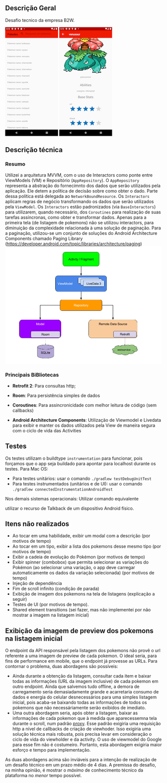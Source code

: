 ## Descrição Geral

Desafio tecnico da empresa B2W.

![tela de listagem](captures/Screenshot_1598645593.png)  ![tela de detalhes do pokemon](captures/Screenshot_1598645603.png)

## Descrição técnica

### Resumo
Utilizei a arquitetura MVVM, com o uso de Interactors como ponte entre ViewModels (VM) e Repositório (`AppRepository`).
O `AppRepository` representa a abstração do fornecimnto dos dados que serão utilizados pela aplicação. Ele detem a política de decisão sobre como obter o dado. Parte dessa política está delegada ao `NetworkBoundResource`.
Os `Interactors` aplicam regras de negócio transformando os dados que serão utilizados pela `ViewModel`. Os `Interactors` estão padronizados (via `BaseInteractors`) para utilizarem, quando necessário, dos `Coroutines` para realização de suas tarefas assíncronas, como obter e transformar dados.
Apenas para a primeira tela (de listagem de pokemons) não se utilizou interactors, para diminuição da complexidade relacionada à uma solução de paginação.
Para a paginação, utilizou-se um conjunto de soluções do Android Architecture Components chamado Paging Library (https://developer.android.com/topic/libraries/architecture/paging)
![tela de listagem](captures/android_arch.png)


### Principais BiBliotecas

- **Retrofit 2**: Para consultas http;

- **Room**: Para persistência simples de dados

- **Coroutines**: Para assincronicidade com melhor leitura de código (sem callbacks)

- **Android Architecture Components**: Utilização de Viewmodel e Livedata
  para exibir e manter os dados utilizados pela View de maneira segura
  com o ciclo de vida das Activities


## Testes

Os testes utilizam o buildtype ```instrumentation``` para funcionar, pois forçamos que o app seja buildado para apontar para localhost durante os testes.
Para Mac OS:
- Para testes unitários: usar o comando ```./gradlew testDebugUnitTest```
- Para testes instrumentados (unitários e de UI): usar o comando ``` ./gradlew connectedInstrumentationAndroidTest```

Nos demais sistemas operacionais: Utilizar comando equivalente

 utilizar o recurso de Talkback de um dispositivo Android físico.

## Itens não realizados

- Ao tocar em uma habilidade, exibir um modal com a descrição (por motivos de tempo)
- Ao tocar em um tipo, exibir a lista dos pokemons desse mesmo tipo (por motivos de tempo)
- Exibir a cadeia de evolução do Pokémon (por motivos de tempo)
- Exibir spinner (combobox) que permita selecionar as variações do Pokémon (ao selecionar uma variação, o app deve carregar automaticamente os dados da variação selecionada) (por motivos de tempo)
- Injeção de dependência
- Fim de scroll infinito (condição de parada) 
- Exibição de imagem dos pokemons na tela de listagens (explicação a seguir)
- Testes de UI (por motivos de tempo).
- Shared element transitions (sei fazer, mas não implementei por não mostrar a imagem na listagem inicial)

## Exibição da imagem de preview dos pokemons na listagem inicial

O endpoint da API responsável pela listagem dos pokemons não provê o url referente a uma imagem de preview de cada pokemon. O ideal seria, para fins de performance em mobile, que o endpoint já provesse as URLs.
Para contornar o problema, duas abordagens são possíveis:

- Ainda durante a obtenção da listagem, consultar cada item e baixar todas as informações (URL da imagem inclusive) de cada pokemon em outro endpoint. Ainda que salvemos tudo offline, a demora de carregamento seria demasiadamente grande e acarretaria consumo de dados e energia do celular desnecessários para uma simples listagem inicial, pois acaba-se baixando todas as informações de todos os pokemons que não necessáriamente serão exibidos de imediato.
- Uma outra abordagem seria, após obter a listagem, baixar as informações de cada pokemon que à medida que aparecessemna tela durante o scroll, num padrão [proxy](https://pt.wikipedia.org/wiki/Proxy_(padr%C3%B5es_de_projeto)#:~:text=O%20Padr%C3%A3o%20de%20Projeto%20Proxy,acesso%20distribu%C3%ADdo%2C%20controlado%20ou%20inteligente.). Esse padrão exigiria uma requisição http a nível de callbacks de criação de viewhoder. Isso exigiria uma solução técnica mais robusta, pois precisa levar em consideração o ciclo de vida do viewholder e da activity. O uso de viewmodel do Google para esse fim não é costumeiro. Portanto, esta abordagem exigiria maior esforço e tempo para implementação.

As duas abordagens acima são inviáveis para a intenção de realização de um desafio técnico em um prazo médio de 4 dias. A premissa do desafio, na minha opinião, é mostrar o _máximo_ de conhecimento técnico da plataforma no _menor_ tempo possível.

 